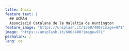 ```yaml
---
title: Inici
feature_text: |
  ## ACMAH
  Associació Catalana de la Malaltia de Huntington
feature_image: "https://unsplash.it/1300/400?image=971"
image: "https://unsplash.it/600/400?image=971"
permalink: /
lang: ca
---
```


